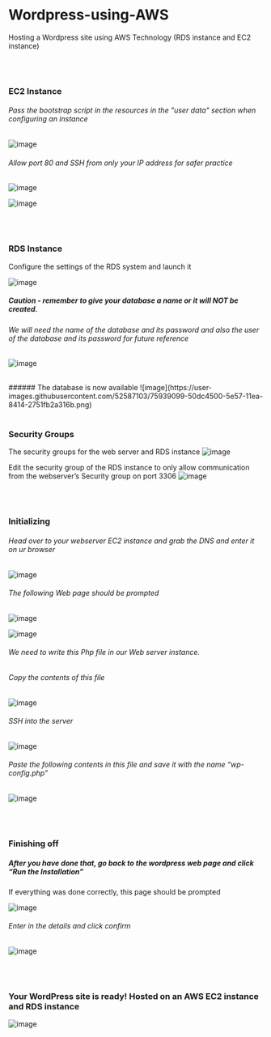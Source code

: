 # Wordpress-using-AWS
Hosting a Wordpress site using AWS Technology (RDS instance and EC2 instance)

</br></br>
### EC2 Instance
###### Pass the bootstrap script in the resources in the "user data" section when configuring an instance
![image](https://user-images.githubusercontent.com/52587103/75938983-12468a80-5e57-11ea-8aae-15358ad7a3d9.png)
</br>
###### Allow port 80 and SSH from only your IP address for safer practice 
![image](https://user-images.githubusercontent.com/52587103/75939050-386c2a80-5e57-11ea-8d2a-346155145c98.png)

![image](https://user-images.githubusercontent.com/52587103/75939066-3bffb180-5e57-11ea-886b-9ce933bbdf5e.png)

</br></br>
### RDS Instance
Configure the settings of the RDS system and launch it 

![image](https://user-images.githubusercontent.com/52587103/75939077-402bcf00-5e57-11ea-86ef-bcf9ee009521.png)
</br>

##### Caution - remember to give your database a name or it will NOT be created. 
###### We will need the name of the database and its password and also the user of the database and its password for future reference
![image](https://user-images.githubusercontent.com/52587103/75941189-052c9a00-5e5d-11ea-9b4e-ceafe5c3f2e8.png)

</br>
###### The database is now available
![image](https://user-images.githubusercontent.com/52587103/75939099-50dc4500-5e57-11ea-8414-2751fb2a316b.png)
</br></br>

### Security Groups
The security groups for the web server and RDS instance
![image](https://user-images.githubusercontent.com/52587103/75939119-5afe4380-5e57-11ea-81c3-7ec46d1c5ed9.png)

Edit the security group of the RDS instance to only allow communication from the webserver’s Security group on port 3306
![image](https://user-images.githubusercontent.com/52587103/75939135-62bde800-5e57-11ea-8744-ac243dfdcb54.png)

</br></br>

### Initializing

###### Head over to your webserver EC2 instance and grab the DNS and enter it on ur browser
![image](https://user-images.githubusercontent.com/52587103/75939172-7701e500-5e57-11ea-897a-7465a2e8fb30.png)

###### The following Web page should be prompted


![image](https://user-images.githubusercontent.com/52587103/75941219-12e21f80-5e5d-11ea-870f-49d283ea86ce.png)

![image](https://user-images.githubusercontent.com/52587103/75941225-170e3d00-5e5d-11ea-8fde-98d60ce72eed.png)



###### We need to write this Php file in our Web server instance. 
###### Copy the contents of this file

![image](https://user-images.githubusercontent.com/52587103/75941233-1b3a5a80-5e5d-11ea-8f50-4b7eb308ae15.png)


###### SSH into the server
![image](https://user-images.githubusercontent.com/52587103/75939213-93058680-5e57-11ea-851c-a063b4669a58.png)

###### Paste the following contents in this file and save it with the name “wp-config.php”

![image](https://user-images.githubusercontent.com/52587103/75939230-9ac52b00-5e57-11ea-9878-bf10fe11be95.png)

</br></br>
### Finishing off

##### After you have done that, go back to the wordpress web page and click “Run the Installation”
If everything was done correctly, this page should be prompted 

![image](https://user-images.githubusercontent.com/52587103/75941246-21303b80-5e5d-11ea-9327-55177fe4bc4c.png)




###### Enter in the details and click confirm
![image](https://user-images.githubusercontent.com/52587103/75941255-255c5900-5e5d-11ea-8d02-47a6c37058d5.png)

</br></br>
### Your WordPress site is ready! Hosted on an AWS EC2 instance and RDS instance
![image](https://user-images.githubusercontent.com/52587103/75941266-2a210d00-5e5d-11ea-95d0-ac6ed2c58113.png)
 













